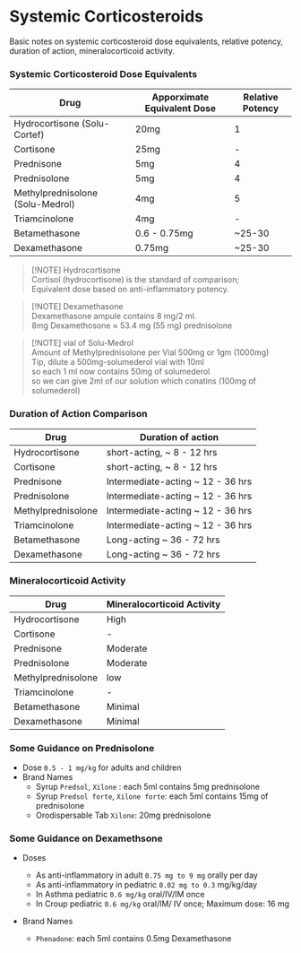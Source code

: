 # Systemic Corticosteroids

Basic notes on systemic corticosteroid dose equivalents, relative potency, duration of action, mineralocorticoid activity.

### Systemic Corticosteroid Dose Equivalents

| Drug                             | Apporximate Equivalent Dose | Relative Potency |
| -------------------------------- | --------------------------- | ---------------- |
| Hydrocortisone (Solu-Cortef)     | 20mg                        | 1                |
| Cortisone                        | 25mg                        | -                |
| Prednisone                       | 5mg                         | 4                |
| Prednisolone                     | 5mg                         | 4                |
| Methylprednisolone (Solu-Medrol) | 4mg                         | 5                |
| Triamcinolone                    | 4mg                         | -                |
| Betamethasone                    | 0.6 - 0.75mg                | ~25-30           |
| Dexamethasone                    | 0.75mg                      | ~25-30           |

> [!NOTE] Hydrocortisone \
> Cortisol (hydrocortisone) is the standard of comparison; \
> Equivalent dose based on anti-inflammatory potency.

> [!NOTE] Dexamethasone \
> Dexamethasone ampule contains 8 mg/2 ml. \
> 8mg Dexamethosone ≈ 53.4 mg (55 mg) prednisolone

> [!NOTE] vial of Solu-Medrol \
> Amount of Methylprednisolone per Vial 500mg or 1gm (1000mg)\
> Tip, dilute a 500mg-solumederol vial with 10ml\
> so each 1 ml now contains 50mg of solumederol\
> so we can give 2ml of our solution which conatins (100mg of solumederol)

### Duration of Action Comparison

| Drug               | Duration of action                |
| ------------------ | --------------------------------- |
| Hydrocortisone     | short-acting, ~ 8 - 12 hrs        |
| Cortisone          | short-acting, ~ 8 - 12 hrs        |
| Prednisone         | Intermediate-acting ~ 12 - 36 hrs |
| Prednisolone       | Intermediate-acting ~ 12 - 36 hrs |
| Methylprednisolone | Intermediate-acting ~ 12 - 36 hrs |
| Triamcinolone      | Intermediate-acting ~ 12 - 36 hrs |
| Betamethasone      | Long-acting ~ 36 - 72 hrs         |
| Dexamethasone      | Long-acting ~ 36 - 72 hrs         |

### Mineralocorticoid Activity

| Drug               | Mineralocorticoid Activity |
| ------------------ | -------------------------- |
| Hydrocortisone     | High                       |
| Cortisone          | -                          |
| Prednisone         | Moderate                   |
| Prednisolone       | Moderate                   |
| Methylprednisolone | low                        |
| Triamcinolone      | -                          |
| Betamethasone      | Minimal                    |
| Dexamethasone      | Minimal                    |

### Some Guidance on Prednisolone

- Dose `0.5 - 1 mg/kg` for adults and children
- Brand Names
  - Syrup `Predsol`, `Xilone` : each 5ml contains 5mg prednisolone
  - Syrup `Predsol forte`, `Xilone forte`: each 5ml contains 15mg of prednisolone
  - Orodispersable Tab `Xilone`: 20mg prednisolone

### Some Guidance on Dexamethsone

- Doses

  - As anti-inflammatory in adult `0.75 mg to 9 mg` orally per day
  - As anti-inflammatory in pediatric `0.02 mg to 0.3` mg/kg/day
  - In Asthma pediatric `0.6 mg/kg` oral/IV/IM once
  - In Croup pediatric `0.6 mg/kg` oral/IM/ IV once; Maximum dose: 16 mg

- Brand Names
  - `Phenadone`: each 5ml contains 0.5mg Dexamethasone
